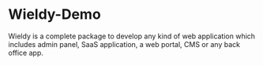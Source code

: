 # Wieldy-Demo
Wieldy is a complete package to develop any kind of web application which includes admin panel, SaaS application, a web portal, CMS or any back office app.
